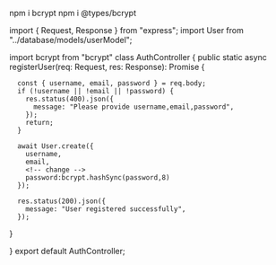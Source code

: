 <!-- Encryption,Decryption,Hashing and more -->

<!-- for node js we use bcrypt for hashing technique -->

npm i bcrypt
npm i @types/bcrypt

<!-- userController.ts -->

import { Request, Response } from "express";
import User from "../database/models/userModel";

<!-- change -->

import bcrypt from "bcrypt"
class AuthController {
public static async registerUser(req: Request, res: Response): Promise<void> {

      const { username, email, password } = req.body;
      if (!username || !email || !password) {
        res.status(400).json({
          message: "Please provide username,email,password",
        });
        return;
      }

      await User.create({
        username,
        email,
        <!-- change -->
        password:bcrypt.hashSync(password,8)
      });

      res.status(200).json({
        message: "User registered successfully",
      });

}

}
export default AuthController;
